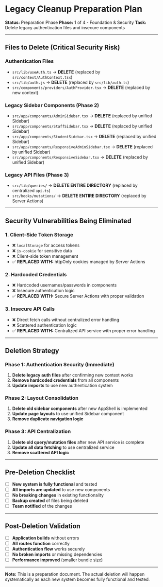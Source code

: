# Legacy Cleanup Preparation Plan

**Status:** Preparation Phase
**Phase:** 1 of 4 - Foundation & Security
**Task:** Delete legacy authentication files and insecure components

---

## **Files to Delete (Critical Security Risk)**

### **Authentication Files**
- `src/lib/useAuth.ts` → **DELETE** (replaced by `src/context/AuthContext.tsx`)
- `src/lib/auth.js` → **DELETE** (replaced by `src/lib/auth.ts`)
- `src/components/providers/AuthProvider.tsx` → **DELETE** (replaced by new context)

### **Legacy Sidebar Components (Phase 2)**
- `src/app/components/AdminSidebar.tsx` → **DELETE** (replaced by unified Sidebar)
- `src/app/components/StaffSidebar.tsx` → **DELETE** (replaced by unified Sidebar)
- `src/app/components/StudentSidebar.tsx` → **DELETE** (replaced by unified Sidebar)
- `src/app/components/ResponsiveAdminSidebar.tsx` → **DELETE** (replaced by unified Sidebar)
- `src/app/components/ResponsiveSidebar.tsx` → **DELETE** (replaced by unified Sidebar)

### **Legacy API Files (Phase 3)**
- `src/lib/queries/` → **DELETE ENTIRE DIRECTORY** (replaced by centralized `api.ts`)
- `src/hooks/mutations/` → **DELETE ENTIRE DIRECTORY** (replaced by Server Actions)

---

## **Security Vulnerabilities Being Eliminated**

### **1. Client-Side Token Storage**
- ❌ `localStorage` for access tokens
- ❌ `js-cookie` for sensitive data
- ❌ Client-side token management
- ✅ **REPLACED WITH:** httpOnly cookies managed by Server Actions

### **2. Hardcoded Credentials**
- ❌ Hardcoded usernames/passwords in components
- ❌ Insecure authentication logic
- ✅ **REPLACED WITH:** Secure Server Actions with proper validation

### **3. Insecure API Calls**
- ❌ Direct fetch calls without centralized error handling
- ❌ Scattered authentication logic
- ✅ **REPLACED WITH:** Centralized API service with proper error handling

---

## **Deletion Strategy**

### **Phase 1: Authentication Security (Immediate)**
1. **Delete legacy auth files** after confirming new context works
2. **Remove hardcoded credentials** from all components
3. **Update imports** to use new authentication system

### **Phase 2: Layout Consolidation**
1. **Delete old sidebar components** after new AppShell is implemented
2. **Update page layouts** to use unified Sidebar component
3. **Remove duplicate navigation logic**

### **Phase 3: API Centralization**
1. **Delete old query/mutation files** after new API service is complete
2. **Update all data fetching** to use centralized service
3. **Remove scattered API logic**

---

## **Pre-Deletion Checklist**

- [ ] **New system is fully functional** and tested
- [ ] **All imports are updated** to use new components
- [ ] **No breaking changes** in existing functionality
- [ ] **Backup created** of files being deleted
- [ ] **Team notified** of the changes

---

## **Post-Deletion Validation**

- [ ] **Application builds** without errors
- [ ] **All routes function** correctly
- [ ] **Authentication flow** works securely
- [ ] **No broken imports** or missing dependencies
- [ ] **Performance improved** (smaller bundle size)

---

**Note:** This is a preparation document. The actual deletion will happen systematically as each new system becomes fully functional and tested.
